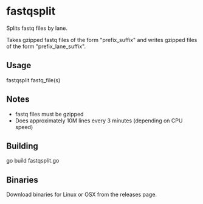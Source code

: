 # fastqsplit

Splits fastq files by lane.

Takes gzipped fastq files of the form "prefix_suffix" and writes gzipped files of the form "prefix_lane_suffix".

## Usage

fastqsplit fastq_file(s)

## Notes

* fastq files must be gzipped
* Does approximately 10M lines every 3 minutes (depending on CPU speed)

## Building
go build fastqsplit.go

## Binaries
Download binaries for Linux or OSX from the releases page.
